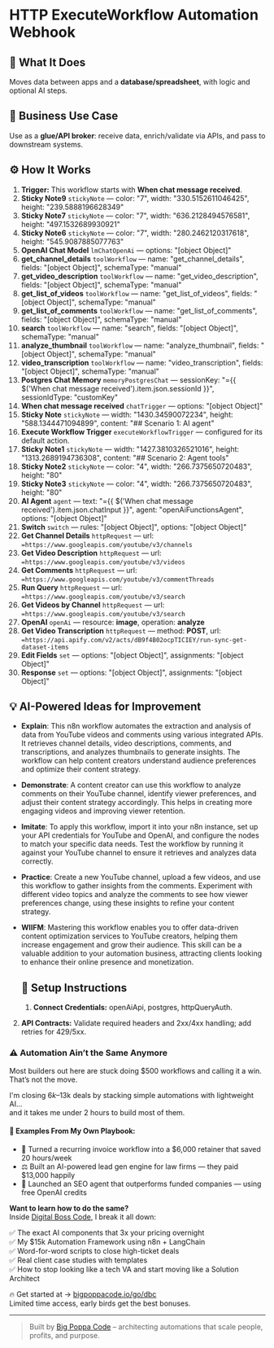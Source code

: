 # HTTP ExecuteWorkflow Automation Webhook
  ## 🚀 What It Does
  Moves data between apps and a **database/spreadsheet**, with logic and optional AI steps.
  
  ## 💼 Business Use Case
  Use as a **glue/API broker**: receive data, enrich/validate via APIs, and pass to downstream systems.
  
  ## ⚙️ How It Works
  1. **Trigger:** This workflow starts with **When chat message received**.
  2. **Sticky Note9** `stickyNote` — color: "7", width: "330.5152611046425", height: "239.5888196628349"
3. **Sticky Note7** `stickyNote` — color: "7", width: "636.2128494576581", height: "497.1532689930921"
4. **Sticky Note6** `stickyNote` — color: "7", width: "280.2462120317618", height: "545.9087885077763"
5. **OpenAI Chat Model** `lmChatOpenAi` — options: "[object Object]"
6. **get_channel_details** `toolWorkflow` — name: "get_channel_details", fields: "[object Object]", schemaType: "manual"
7. **get_video_description** `toolWorkflow` — name: "get_video_description", fields: "[object Object]", schemaType: "manual"
8. **get_list_of_videos** `toolWorkflow` — name: "get_list_of_videos", fields: "[object Object]", schemaType: "manual"
9. **get_list_of_comments** `toolWorkflow` — name: "get_list_of_comments", fields: "[object Object]", schemaType: "manual"
10. **search** `toolWorkflow` — name: "search", fields: "[object Object]", schemaType: "manual"
11. **analyze_thumbnail** `toolWorkflow` — name: "analyze_thumbnail", fields: "[object Object]", schemaType: "manual"
12. **video_transcription** `toolWorkflow` — name: "video_transcription", fields: "[object Object]", schemaType: "manual"
13. **Postgres Chat Memory** `memoryPostgresChat` — sessionKey: "={{ $('When chat message received').item.json.sessionId }}", sessionIdType: "customKey"
14. **When chat message received** `chatTrigger` — options: "[object Object]"
15. **Sticky Note** `stickyNote` — width: "1430.34590072234", height: "588.1344471094899", content: "## Scenario 1: AI agent"
16. **Execute Workflow Trigger** `executeWorkflowTrigger` — configured for its default action.
17. **Sticky Note1** `stickyNote` — width: "1427.3810326521016", height: "1313.2689194736308", content: "## Scenario 2: Agent tools"
18. **Sticky Note2** `stickyNote` — color: "4", width: "266.7375650720483", height: "80"
19. **Sticky Note3** `stickyNote` — color: "4", width: "266.7375650720483", height: "80"
20. **AI Agent** `agent` — text: "={{ $('When chat message received').item.json.chatInput }}", agent: "openAiFunctionsAgent", options: "[object Object]"
21. **Switch** `switch` — rules: "[object Object]", options: "[object Object]"
22. **Get Channel Details** `httpRequest` — url: `=https://www.googleapis.com/youtube/v3/channels`
23. **Get Video Description** `httpRequest` — url: `=https://www.googleapis.com/youtube/v3/videos`
24. **Get Comments** `httpRequest` — url: `=https://www.googleapis.com/youtube/v3/commentThreads`
25. **Run Query** `httpRequest` — url: `=https://www.googleapis.com/youtube/v3/search`
26. **Get Videos by Channel** `httpRequest` — url: `=https://www.googleapis.com/youtube/v3/search`
27. **OpenAI** `openAi` — resource: **image**, operation: **analyze**
28. **Get Video Transcription** `httpRequest` — method: **POST**, url: `=https://api.apify.com/v2/acts/dB9f4B02ocpTICIEY/run-sync-get-dataset-items`
29. **Edit Fields** `set` — options: "[object Object]", assignments: "[object Object]"
30. **Response** `set` — options: "[object Object]", assignments: "[object Object]"
  
  ## 💡 AI-Powered Ideas for Improvement
  - **Explain**: This n8n workflow automates the extraction and analysis of data from YouTube videos and comments using various integrated APIs. It retrieves channel details, video descriptions, comments, and transcriptions, and analyzes thumbnails to generate insights. The workflow can help content creators understand audience preferences and optimize their content strategy.

- **Demonstrate**: A content creator can use this workflow to analyze comments on their YouTube channel, identify viewer preferences, and adjust their content strategy accordingly. This helps in creating more engaging videos and improving viewer retention.

- **Imitate**: To apply this workflow, import it into your n8n instance, set up your API credentials for YouTube and OpenAI, and configure the nodes to match your specific data needs. Test the workflow by running it against your YouTube channel to ensure it retrieves and analyzes data correctly.

- **Practice**: Create a new YouTube channel, upload a few videos, and use this workflow to gather insights from the comments. Experiment with different video topics and analyze the comments to see how viewer preferences change, using these insights to refine your content strategy.

- **WIIFM**: Mastering this workflow enables you to offer data-driven content optimization services to YouTube creators, helping them increase engagement and grow their audience. This skill can be a valuable addition to your automation business, attracting clients looking to enhance their online presence and monetization.
  
  ## 🔧 Setup Instructions
  1. **Connect Credentials:** openAiApi, postgres, httpQueryAuth.
2. **API Contracts:** Validate required headers and 2xx/4xx handling; add retries for 429/5xx.
  
### ⚠️ Automation Ain’t the Same Anymore

Most builders out here are stuck doing $500 workflows and calling it a win.  
That’s not the move.  

I'm closing $6k–$13k deals by stacking simple automations with lightweight AI...  
and it takes me under 2 hours to build most of them.

#### 🧠 Examples From My Own Playbook:
- 🔁 Turned a recurring invoice workflow into a $6,000 retainer that saved 20 hours/week  
- ⚖️ Built an AI-powered lead gen engine for law firms — they paid $13,000 happily  
- 🚀 Launched an SEO agent that outperforms funded companies — using free OpenAI credits  

**Want to learn how to do the same?**  
Inside [Digital Boss Code](https://bigpoppacode.io/go/dbc), I break it all down:

✅ The exact AI components that 3x your pricing overnight  
✅ My $15k Automation Framework using n8n + LangChain  
✅ Word-for-word scripts to close high-ticket deals  
✅ Real client case studies with templates  
✅ How to stop looking like a tech VA and start moving like a Solution Architect  

🔥 Get started at → [bigpoppacode.io/go/dbc](https://bigpoppacode.io/go/dbc)  
Limited time access, early birds get the best bonuses.

---
> Built by [Big Poppa Code](https://bigpoppacode.io) – architecting automations that scale people, profits, and purpose.
  